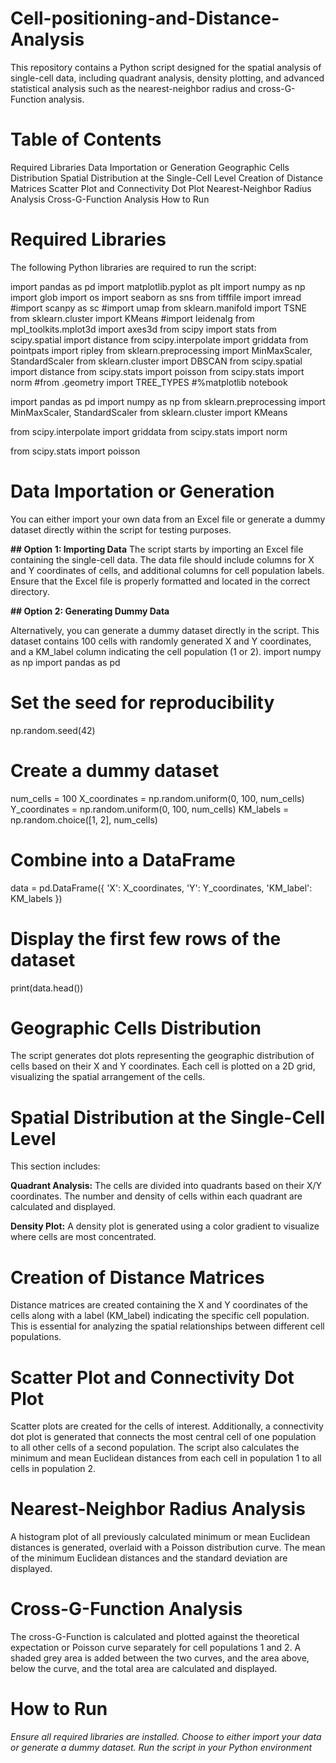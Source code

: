 # Cell-positioning-and-Distance-Analysis
This repository contains a Python script designed for the spatial analysis of single-cell data, including quadrant analysis, density plotting, and advanced statistical analysis such as the nearest-neighbor radius and cross-G-Function analysis.

# Table of Contents
Required Libraries
Data Importation or Generation
Geographic Cells Distribution
Spatial Distribution at the Single-Cell Level
Creation of Distance Matrices
Scatter Plot and Connectivity Dot Plot
Nearest-Neighbor Radius Analysis
Cross-G-Function Analysis
How to Run

# Required Libraries
The following Python libraries are required to run the script:

import pandas as pd
import matplotlib.pyplot as plt
import numpy as np
import glob
import os
import seaborn as sns
from tifffile import imread
#import scanpy as sc
#import umap
from sklearn.manifold import TSNE
from sklearn.cluster import KMeans
#import leidenalg
from mpl_toolkits.mplot3d import axes3d
from scipy import stats
from scipy.spatial import distance
from scipy.interpolate import griddata
from pointpats import ripley
from sklearn.preprocessing import MinMaxScaler, StandardScaler
from sklearn.cluster import DBSCAN
from scipy.spatial import distance
from scipy.stats import poisson
from scipy.stats import norm
#from .geometry import TREE_TYPES
#%matplotlib notebook

import pandas as pd
import numpy as np
from sklearn.preprocessing import MinMaxScaler, StandardScaler
from sklearn.cluster import KMeans

from scipy.interpolate import griddata
from scipy.stats import norm

from scipy.stats import poisson

# Data Importation or Generation
You can either import your own data from an Excel file or generate a dummy dataset directly within the script for testing purposes.

**## Option 1: Importing Data**
The script starts by importing an Excel file containing the single-cell data. The data file should include columns for X and Y coordinates of cells, and additional columns for cell population labels. Ensure that the Excel file is properly formatted and located in the correct directory.

**## Option 2: Generating Dummy Data**

Alternatively, you can generate a dummy dataset directly in the script. This dataset contains 100 cells with randomly generated X and Y coordinates, and a KM_label column indicating the cell population (1 or 2).
import numpy as np
import pandas as pd

# Set the seed for reproducibility
np.random.seed(42)

# Create a dummy dataset
num_cells = 100
X_coordinates = np.random.uniform(0, 100, num_cells)
Y_coordinates = np.random.uniform(0, 100, num_cells)
KM_labels = np.random.choice([1, 2], num_cells)

# Combine into a DataFrame
data = pd.DataFrame({
    'X': X_coordinates,
    'Y': Y_coordinates,
    'KM_label': KM_labels
})

# Display the first few rows of the dataset
print(data.head())

# Geographic Cells Distribution
The script generates dot plots representing the geographic distribution of cells based on their X and Y coordinates. Each cell is plotted on a 2D grid, visualizing the spatial arrangement of the cells.

# Spatial Distribution at the Single-Cell Level
This section includes:

**Quadrant Analysis:** The cells are divided into quadrants based on their X/Y coordinates. The number and density of cells within each quadrant are calculated and displayed.

**Density Plot:** A density plot is generated using a color gradient to visualize where cells are most concentrated.

# Creation of Distance Matrices
Distance matrices are created containing the X and Y coordinates of the cells along with a label (KM_label) indicating the specific cell population. This is essential for analyzing the spatial relationships between different cell populations.

# Scatter Plot and Connectivity Dot Plot
Scatter plots are created for the cells of interest. Additionally, a connectivity dot plot is generated that connects the most central cell of one population to all other cells of a second population. The script also calculates the minimum and mean Euclidean distances from each cell in population 1 to all cells in population 2.

# Nearest-Neighbor Radius Analysis
A histogram plot of all previously calculated minimum or mean Euclidean distances is generated, overlaid with a Poisson distribution curve. The mean of the minimum Euclidean distances and the standard deviation are displayed.

# Cross-G-Function Analysis
The cross-G-Function is calculated and plotted against the theoretical expectation or Poisson curve separately for cell populations 1 and 2. A shaded grey area is added between the two curves, and the area above, below the curve, and the total area are calculated and displayed.

# How to Run
*Ensure all required libraries are installed.*
*Choose to either import your data or generate a dummy dataset.*
*Run the script in your Python environment*
